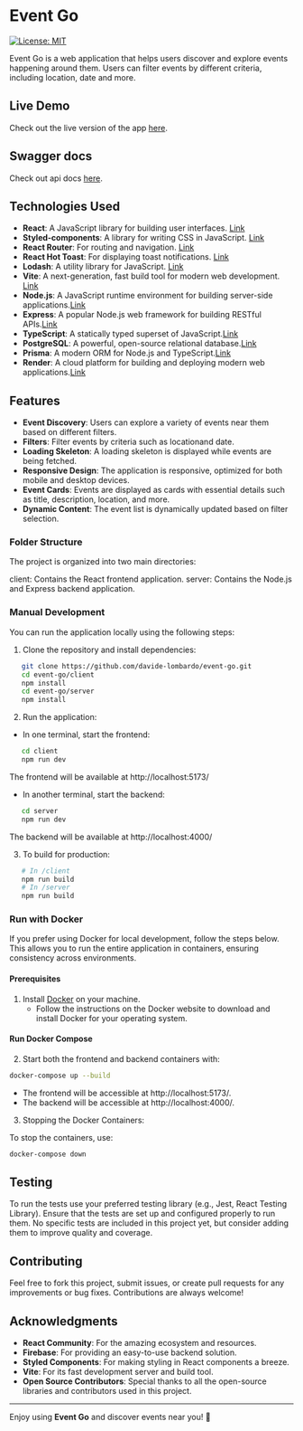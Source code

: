 # Event Go

[![License: MIT](https://img.shields.io/badge/License-MIT-blue.svg)](https://opensource.org/licenses/MIT)



Event Go is a web application that helps users discover and explore events happening around them. Users can filter events by different criteria, including location, date and more.

## Live Demo

Check out the live version of the app [here](https://event-go-frontend.onrender.com).

## Swagger docs

Check out api docs [here](https://event-go-backend.onrender.com/api-docs/).

## Technologies Used

- **React**: A JavaScript library for building user interfaces. [Link](https://reactjs.org)
- **Styled-components**: A library for writing CSS in JavaScript. [Link](https://styled-components.com)
- **React Router**: For routing and navigation. [Link](https://reactrouter.com)
- **React Hot Toast**: For displaying toast notifications. [Link](https://react-hot-toast.com)
- **Lodash**: A utility library for JavaScript. [Link](https://lodash.com)
- **Vite**: A next-generation, fast build tool for modern web development. [Link](https://vitejs.dev)
- **Node.js**: A JavaScript runtime environment for building server-side applications.[Link](https://nodejs.org/en)
- **Express**: A popular Node.js web framework for building RESTful APIs.[Link](https://expressjs.com/)
- **TypeScript**: A statically typed superset of JavaScript.[Link](https://www.typescriptlang.org)
- **PostgreSQL**: A powerful, open-source relational database.[Link](https://www.postgresql.org/)
- **Prisma**: A modern ORM for Node.js and TypeScript.[Link](https://www.prisma.io/)
- **Render**: A cloud platform for building and deploying modern web applications.[Link](https://render.com/)

## Features

- **Event Discovery**: Users can explore a variety of events near them based on different filters.
- **Filters**: Filter events by criteria such as locationand date.
- **Loading Skeleton**: A loading skeleton is displayed while events are being fetched.
- **Responsive Design**: The application is responsive, optimized for both mobile and desktop devices.
- **Event Cards**: Events are displayed as cards with essential details such as title, description, location, and more.
- **Dynamic Content**: The event list is dynamically updated based on filter selection.

### Folder Structure

The project is organized into two main directories:

client: Contains the React frontend application.
server: Contains the Node.js and Express backend application.


### Manual Development

You can run the application locally using the following steps:

1. Clone the repository and install dependencies:
```bash
   git clone https://github.com/davide-lombardo/event-go.git
   cd event-go/client
   npm install
   cd event-go/server
   npm install
```

2. Run the application:
- In one terminal, start the frontend:
```bash
   cd client
   npm run dev
```
The frontend will be available at http://localhost:5173/

   - In another terminal, start the backend:
```bash
   cd server
   npm run dev
```
The backend will be available at http://localhost:4000/

3. To build for production:
```bash
   # In /client
   npm run build
   # In /server
   npm run build
```

### Run with Docker

If you prefer using Docker for local development, follow the steps below. This allows you to run the entire application in containers, ensuring consistency across environments.

#### Prerequisites
1. Install [Docker](https://docs.docker.com/get-started/get-docker/) on your machine.  
   - Follow the instructions on the Docker website to download and install Docker for your operating system.

#### Run Docker Compose
2. Start both the frontend and backend containers with:

```bash
docker-compose up --build
```

- The frontend will be accessible at http://localhost:5173/.
- The backend will be accessible at http://localhost:4000/.

3. Stopping the Docker Containers:

To stop the containers, use:

```bash
docker-compose down
```

## Testing

To run the tests use your preferred testing library (e.g., Jest, React Testing Library). Ensure that the tests are set up and configured properly to run them. No specific tests are included in this project yet, but consider adding them to improve quality and coverage.

## Contributing

Feel free to fork this project, submit issues, or create pull requests for any improvements or bug fixes. Contributions are always welcome!

## Acknowledgments

- **React Community**: For the amazing ecosystem and resources.
- **Firebase**: For providing an easy-to-use backend solution.
- **Styled Components**: For making styling in React components a breeze.
- **Vite**: For its fast development server and build tool.
- **Open Source Contributors**: Special thanks to all the open-source libraries and contributors used in this project.

---

Enjoy using **Event Go** and discover events near you! 🚀
